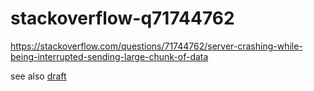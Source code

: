 # stackoverflow-q71744762
https://stackoverflow.com/questions/71744762/server-crashing-while-being-interrupted-sending-large-chunk-of-data

see also [draft](draft.md)
